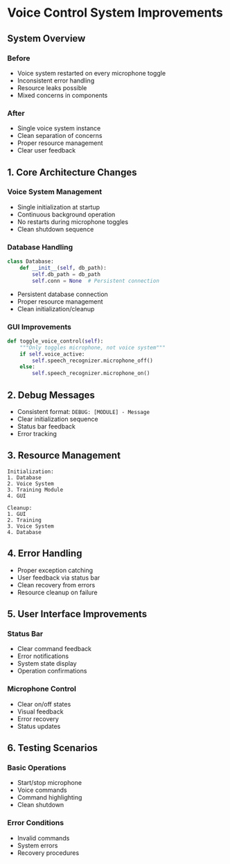 # Voice Control System Improvements

## System Overview

### Before
- Voice system restarted on every microphone toggle
- Inconsistent error handling
- Resource leaks possible
- Mixed concerns in components

### After
- Single voice system instance
- Clean separation of concerns
- Proper resource management
- Clear user feedback

## 1. Core Architecture Changes

### Voice System Management
- Single initialization at startup
- Continuous background operation
- No restarts during microphone toggles
- Clean shutdown sequence

### Database Handling
```python
class Database:
    def __init__(self, db_path):
        self.db_path = db_path
        self.conn = None  # Persistent connection
```
- Persistent database connection
- Proper resource management
- Clean initialization/cleanup

### GUI Improvements
```python
def toggle_voice_control(self):
    """Only toggles microphone, not voice system"""
    if self.voice_active:
        self.speech_recognizer.microphone_off()
    else:
        self.speech_recognizer.microphone_on()
```

## 2. Debug Messages
- Consistent format: `DEBUG: [MODULE] - Message`
- Clear initialization sequence
- Status bar feedback
- Error tracking

## 3. Resource Management
```
Initialization:
1. Database
2. Voice System
3. Training Module
4. GUI

Cleanup:
1. GUI
2. Training
3. Voice System
4. Database
```

## 4. Error Handling
- Proper exception catching
- User feedback via status bar
- Clean recovery from errors
- Resource cleanup on failure 

## 5. User Interface Improvements

### Status Bar
- Clear command feedback
- Error notifications
- System state display
- Operation confirmations

### Microphone Control
- Clear on/off states
- Visual feedback
- Error recovery
- Status updates

## 6. Testing Scenarios

### Basic Operations
- Start/stop microphone
- Voice commands
- Command highlighting
- Clean shutdown

### Error Conditions
- Invalid commands
- System errors
- Recovery procedures 